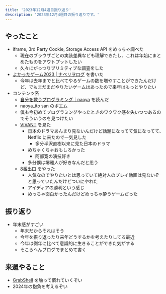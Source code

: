 ```yaml
---
title: '2023年12月4週目振り返り'
description: '2023年12月4週目の振り返りです。'
---
```


## やったこと

- iframe, 3rd Party Cookie, Storage Access API をめっちゃ調べた
  - 現在のブラウザごとの実装差異なども理解できたし、これは年始にまとめたものをアウトプットしたい
  - 久々にがっつりプリミティブな調査をした
- [よかったゲーム2023 | ナベリヲログ](https://blog.nabeliwo.com/2023/12/game-2023/) を書いた
  - 今年は去年までと比べてやるゲームの数を増やすことができたんだけど、でもまだまだやりたいゲームはあったので来年はもっとやりたい
- コンテンツ系
  - [自分を救うプログラミング｜naoya](https://sizu.me/naoya/posts/7vxkuwvowo0z) を読んだ
  - naoya_ito san のポエム
  - 僕も今初めてプログラミングやったときのワクワク感を失いつつあるのでそういうのを見つけたい
  - [VIVANT](https://www.tbs.co.jp/VIVANT_tbs/) を見た
    - 日本のドラマあんまり見ないんだけど話題になってて気になってて、Netflix に来たので一気見した
      - 多分半沢直樹以来に見た日本のドラマ
    - めちゃくちゃおもしろかった
      - 阿部寛の演技好き
    - 多分僕は堺雅人が好きなんだと思う
  - [8番出口](https://store.steampowered.com/app/2653790/_/?l=japanese) をやった
    - 人気なのでやりたいとは思っていて絶対人のプレイ動画は見ないぞと思っていたんだけどついにやれた
    - アイディアの勝利という感じ
    - めっちゃ面白かったんだけどめっちゃ酔うゲームだった

## 振り返り

- 年末感がすごい
  - 年末だからそれはそう
  - 今年を振り返ったり来年どうするかを考えたりしてる最近
  - 今年は例年に比べて意識的に生きることができた気がする
  - そこらへんブログでまとめて書く

## 来週やること

- [GrabShell](https://grabshell.site/) を触って慣れていくぞい
- 2024年の抱負を考えるぞい
